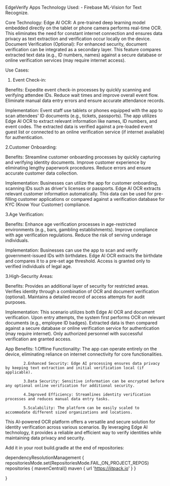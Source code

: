 EdgeVerify Apps
Technology Used: - Firebase ML-Vision for Text Recognize.

Core Technology:
Edge AI OCR: A pre-trained deep learning model embedded directly on the tablet or phone camera performs real-time OCR. This eliminates the need for constant internet connection and ensures data privacy as text extraction and verification occur locally on the device.
Document Verification (Optional): For enhanced security, document verification can be integrated as a secondary layer. This feature compares extracted text data (e.g., ID numbers, names) against a secure database or online verification services (may require internet access).

Use Cases:

1. Event Check-in:

Benefits:
		Expedite event check-in processes by quickly scanning and verifying attendee IDs.
		Reduce wait times and improve overall event flow.
		Eliminate manual data entry errors and ensure accurate attendance records.

Implementation:
		Event staff use tablets or phones equipped with the app to scan attendees' ID documents (e.g., tickets, passports).
		The app utilizes Edge AI OCR to extract relevant information like names, ID numbers, and event codes.
		The extracted data is verified against a pre-loaded event guest list or connected to an online verification service (if internet available) for authentication.

2.Customer Onboarding:

Benefits:
		Streamline customer onboarding processes by quickly capturing and verifying identity documents.
		Improve customer experience by eliminating lengthy paperwork procedures.
		Reduce errors and ensure accurate customer data collection.

Implementation:
		Businesses can utilize the app for customer onboarding, scanning IDs such as driver's licenses or passports.
		Edge AI OCR extracts relevant customer information automatically.
		This data can be used for pre-filling customer applications or compared against a verification database for KYC (Know Your Customer) compliance.

3.Age Verification:

Benefits:
		Enhance age verification processes in age-restricted environments (e.g., bars, gambling establishments).
		Improve compliance with age verification regulations.
		Reduce the risk of serving underage individuals.

Implementation:
		Businesses can use the app to scan and verify government-issued IDs with birthdates.
		Edge AI OCR extracts the birthdate and compares it to a pre-set age threshold.
		Access is granted only to verified individuals of legal age.

3.High-Security Areas:

Benefits:
		Provides an additional layer of security for restricted areas.
		Verifies identity through a combination of OCR and document verification (optional).
		Maintains a detailed record of access attempts for audit purposes.

Implementation:
		This scenario utilizes both Edge AI OCR and document verification.
		Upon entry attempts, the system first performs OCR on relevant documents (e.g., employee ID badges).
		Extracted data is then compared against a secure database or online verification service for authentication (may require internet).
		Only authorized personnel with successful verification are granted access.


App Benefits:
			1.Offline Functionality: The app can operate entirely on the device, eliminating reliance on internet connectivity for core functionalities.

			2.Enhanced Security: Edge AI processing ensures data privacy by keeping text extraction and initial verification local (if applicable).
			
			3.Data Security: Sensitive information can be encrypted before any optional online verification for additional security.
			
			4.Improved Efficiency: Streamlines identity verification processes and reduces manual data entry tasks.
			
			5.Scalability: The platform can be easily scaled to accommodate different sized organizations and locations.

This AI-powered OCR platform offers a versatile and secure solution for identity verification across various scenarios. By leveraging Edge AI technology, it provides a reliable and efficient way to verify identities while maintaining data privacy and security.


Add it in your root build.gradle at the end of repositories:

dependencyResolutionManagement 
{
		repositoriesMode.set(RepositoriesMode.FAIL_ON_PROJECT_REPOS)
		repositories 
		{
			mavenCentral()
			maven { url 'https://jitpack.io' }
		}

}
